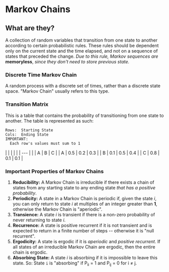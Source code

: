 # Markov Chains

## What are they?
A collection of random variables that transition from one state to another according to
certain probabilistic rules.  These rules should be dependent only on the current state
and the time elapsed, and not on a sequence of states that preceded the change.  _Due to
this rule, Markov sequences are_ **memoryless**, _since they don't need to store previous
state._

### Discrete Time Markov Chain
A random process with a discrete set of times, rather than a discrete state space.  "Markov
Chain" usually refers to this type.

### Transition Matrix
This is a table that contains the probability of transitioning from one state to another.
The table is represented as such:
```
Rows:  Starting State
Cols:  Ending State
IMPORTANT:
  Each row's values must sum to 1
```
| | | | |
| --- |
|   | A | B | C |
| A | 0.5 | 0.2 | 0.3 |
| B | 0.1 | 0.5 | 0.4 |
| C | 0.8 | 0.1 | 0.1 |

### Important Properties of Markov Chains
1. **Reducibility:**  A Markov Chain is irreducible if there exists a chain of states from any
starting state to any ending state _that has a positive probability_.
2. **Periodicity:**  A state in a Markov Chain is periodic if, given the state _i_, you can
only return to state _i_ at multiples of an integer greater than **1**, otherwise the Markov
Chain is "aperiodic".
3. **Transience:**  A state _i_ is transient if there is a non-zero probability
of never returning to state _i_.
4. **Recurrence:**  A state is positive recurrent if it is not transient and is expected to return
in a finite number of steps -- otherwise it is "null recurrent".
5. **Ergodicity:**  A state is ergodic if it is _aperiodic_ and _positive recurrent_.  If all states
of an irreducible Markov Chain are ergodic, then the entire chain is ergodic.
6. **Absorbing State:**  A state _i_ is absorbing if it is impossible to leave this state.  So:
State `i` is "absorbing" if P<sub>ii</sub> = 1 and P<sub>ij</sub> = 0 for i ≠ j.

